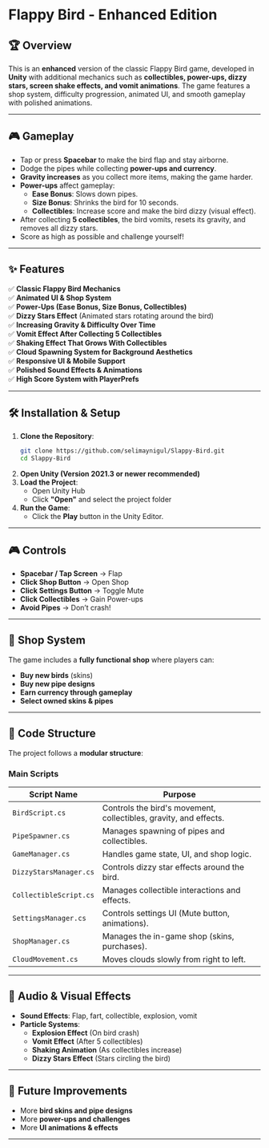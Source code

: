 # Flappy Bird - Enhanced Edition

## 🏆 Overview

This is an **enhanced** version of the classic Flappy Bird game, developed in **Unity** with additional mechanics such as **collectibles, power-ups, dizzy stars, screen shake effects, and vomit animations**. The game features a shop system, difficulty progression, animated UI, and smooth gameplay with polished animations.

---

## 🎮 Gameplay

- Tap or press **Spacebar** to make the bird flap and stay airborne.
- Dodge the pipes while collecting **power-ups and currency**.
- **Gravity increases** as you collect more items, making the game harder.
- **Power-ups** affect gameplay:
  - **Ease Bonus**: Slows down pipes.
  - **Size Bonus**: Shrinks the bird for 10 seconds.
  - **Collectibles**: Increase score and make the bird dizzy (visual effect).
- After collecting **5 collectibles**, the bird vomits, resets its gravity, and removes all dizzy stars.
- Score as high as possible and challenge yourself!

---

## ✨ Features

✅ **Classic Flappy Bird Mechanics**  
✅ **Animated UI & Shop System**  
✅ **Power-Ups (Ease Bonus, Size Bonus, Collectibles)**  
✅ **Dizzy Stars Effect** (Animated stars rotating around the bird)  
✅ **Increasing Gravity & Difficulty Over Time**  
✅ **Vomit Effect After Collecting 5 Collectibles**  
✅ **Shaking Effect That Grows With Collectibles**  
✅ **Cloud Spawning System for Background Aesthetics**  
✅ **Responsive UI & Mobile Support**  
✅ **Polished Sound Effects & Animations**  
✅ **High Score System with PlayerPrefs**

---

## 🛠️ Installation & Setup

1. **Clone the Repository**:
   ```sh
   git clone https://github.com/selimaynigul/Slappy-Bird.git
   cd Slappy-Bird
   ```
2. **Open Unity (Version 2021.3 or newer recommended)**
3. **Load the Project**:
   - Open Unity Hub
   - Click **"Open"** and select the project folder
4. **Run the Game**:
   - Click the **Play** button in the Unity Editor.

---

## 🎮 Controls

- **Spacebar / Tap Screen** → Flap
- **Click Shop Button** → Open Shop
- **Click Settings Button** → Toggle Mute
- **Click Collectibles** → Gain Power-ups
- **Avoid Pipes** → Don’t crash!

---

## 🏪 Shop System

The game includes a **fully functional shop** where players can:

- **Buy new birds** (skins)
- **Buy new pipe designs**
- **Earn currency through gameplay**
- **Select owned skins & pipes**

---

## 📜 Code Structure

The project follows a **modular structure**:

### **Main Scripts**

| Script Name            | Purpose                                                           |
| ---------------------- | ----------------------------------------------------------------- |
| `BirdScript.cs`        | Controls the bird's movement, collectibles, gravity, and effects. |
| `PipeSpawner.cs`       | Manages spawning of pipes and collectibles.                       |
| `GameManager.cs`       | Handles game state, UI, and shop logic.                           |
| `DizzyStarsManager.cs` | Controls dizzy star effects around the bird.                      |
| `CollectibleScript.cs` | Manages collectible interactions and effects.                     |
| `SettingsManager.cs`   | Controls settings UI (Mute button, animations).                   |
| `ShopManager.cs`       | Manages the in-game shop (skins, purchases).                      |
| `CloudMovement.cs`     | Moves clouds slowly from right to left.                           |

---

## 🎵 Audio & Visual Effects

- **Sound Effects**: Flap, fart, collectible, explosion, vomit
- **Particle Systems**:
  - **Explosion Effect** (On bird crash)
  - **Vomit Effect** (After 5 collectibles)
  - **Shaking Animation** (As collectibles increase)
  - **Dizzy Stars Effect** (Stars circling the bird)

---

## 📌 Future Improvements

- More **bird skins and pipe designs**
- More **power-ups and challenges**
- More **UI animations & effects**

---

